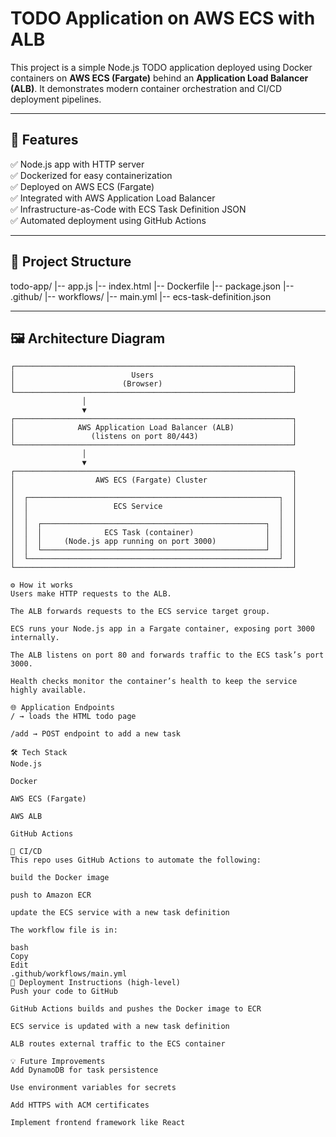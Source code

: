 # TODO Application on AWS ECS with ALB

This project is a simple Node.js TODO application deployed using Docker containers on **AWS ECS (Fargate)** behind an **Application Load Balancer (ALB)**. It demonstrates modern container orchestration and CI/CD deployment pipelines.

---

## 🚀 Features

✅ Node.js app with HTTP server  
✅ Dockerized for easy containerization  
✅ Deployed on AWS ECS (Fargate)  
✅ Integrated with AWS Application Load Balancer  
✅ Infrastructure-as-Code with ECS Task Definition JSON  
✅ Automated deployment using GitHub Actions

---

## 📁 Project Structure

todo-app/
|-- app.js
|-- index.html
|-- Dockerfile
|-- package.json
|-- .github/
|-- workflows/
|-- main.yml
|-- ecs-task-definition.json


---

## 🖼️ Architecture Diagram

```plaintext
┌──────────────────────────────────────────────────────────────┐
│                          Users                               │
│                        (Browser)                             │
└──────────────────────────────────────────────────────────────┘
                │
                ▼
┌──────────────────────────────────────────────────────────────┐
│              AWS Application Load Balancer (ALB)             │
│                 (listens on port 80/443)                     │
└──────────────────────────────────────────────────────────────┘
                │
                ▼
┌──────────────────────────────────────────────────────────────┐
│                  AWS ECS (Fargate) Cluster                   │
│                                                              │
│  ┌────────────────────────────────────────────────────────┐  │
│  │                   ECS Service                          │  │
│  │                                                        │  │
│  │  ┌──────────────────────────────────────────────────┐  │  │
│  │  │              ECS Task (container)                │  │  │
│  │  │     (Node.js app running on port 3000)           │  │  │
│  │  └──────────────────────────────────────────────────┘  │  │
│  └────────────────────────────────────────────────────────┘  │
└──────────────────────────────────────────────────────────────┘

⚙️ How it works
Users make HTTP requests to the ALB.

The ALB forwards requests to the ECS service target group.

ECS runs your Node.js app in a Fargate container, exposing port 3000 internally.

The ALB listens on port 80 and forwards traffic to the ECS task’s port 3000.

Health checks monitor the container’s health to keep the service highly available.

🌐 Application Endpoints
/ → loads the HTML todo page

/add → POST endpoint to add a new task

🛠️ Tech Stack
Node.js

Docker

AWS ECS (Fargate)

AWS ALB

GitHub Actions

🚦 CI/CD
This repo uses GitHub Actions to automate the following:

build the Docker image

push to Amazon ECR

update the ECS service with a new task definition

The workflow file is in:

bash
Copy
Edit
.github/workflows/main.yml
📝 Deployment Instructions (high-level)
Push your code to GitHub

GitHub Actions builds and pushes the Docker image to ECR

ECS service is updated with a new task definition

ALB routes external traffic to the ECS container

💡 Future Improvements
Add DynamoDB for task persistence

Use environment variables for secrets

Add HTTPS with ACM certificates

Implement frontend framework like React
